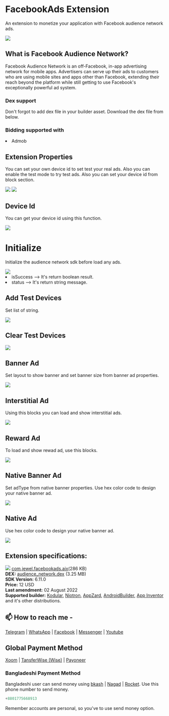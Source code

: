 # FacebookAds Extension
An extension to monetize your application with Facebook audience network ads.

<img src="https://github.com/jewelshkjony/FacebookAds/raw/main/images/audience-logo.png"/>

## What is Facebook Audience Network?
Facebook Audience Network is an off-Facebook, in-app advertising network for mobile apps. Advertisers can serve up their ads to customers who are using mobile sites and apps other than Facebook, extending their reach beyond the platform while still getting to use Facebook's exceptionally powerful ad system.

### Dex support
Don't forgot to add dex file in your builder asset. Download the dex file from below.

### Bidding supported with
<li> Admob

## Extension Properties
You can set your own device id to set test your real ads. Also you can enable the test mode to try test ads. Also you can set your device id from block section.

<img src="https://github.com/jewelshkjony/FacebookAds/raw/main/images/property-1.png"/>
<img src="https://github.com/jewelshkjony/FacebookAds/raw/main/images/property-2.png"/>

## Device Id
You can get your device id using this function.

<img src="https://github.com/jewelshkjony/FacebookAds/raw/main/images/device-id.png"/>

# Initialize
Initialize the audience network sdk before load any ads.

<img src="https://github.com/jewelshkjony/FacebookAds/raw/main/images/sdk-init.png"/>

<li> isSuccess --> It's return boolean result.
<li> status --> It's return string message.
  
## Add Test Devices
Set list of string.
  
<img src="https://github.com/jewelshkjony/FacebookAds/raw/main/images/add-test-devices.png"/>
  
## Clear Test Devices
  
<img src="https://github.com/jewelshkjony/FacebookAds/raw/main/images/clear-test-devices.png"/>

## Banner Ad
Set layout to show banner and set banner size from banner ad properties.

<img src="https://github.com/jewelshkjony/FacebookAds/raw/main/images/banner-blocks.png"/>

## Interstitial Ad
Using this blocks you can load and show interstitial ads.

<img src="https://github.com/jewelshkjony/FacebookAds/raw/main/images/interstitial-blocks.png"/>

## Reward Ad
To load and show rewad ad, use this blocks.

<img src="https://github.com/jewelshkjony/FacebookAds/raw/main/images/rewarded-blocks.png"/>

## Native Banner Ad
Set adType from native banner properties. Use hex color code to design your native banner ad.

<img src="https://github.com/jewelshkjony/FacebookAds/raw/main/images/native-banner-blocks.png"/>

## Native Ad
Use hex color code to design your native banner ad. 

<img src="https://github.com/jewelshkjony/FacebookAds/raw/main/images/native-blocks.png"/>

## Extension specifications:
<img src="https://github.com/jewelshkjony/FacebookAds/raw/main/images/download.png"/> <a href="https://t.me/jewelshkjony/">com.jewel.facebookads.aix</a>(286 KB) \
<b>DEX:</b> <a href="https://github.com/jewelshkjony/FacebookAds/releases/download/audience_network.dex/audience_network.dex">audience_network.dex</a> (3.25 MB)\
<b>SDK Version:</b> 6.11.0\
<b>Price:</b> 12 USD\
<b>Last amendment:</b> 02 August 2022\
<b>Supported builder:</b> <a href="https://www.kodular.io/">Kodular</a>, <a href="https://niotron.com/">Niotron</a>, <a href="https://appzard.com/">AppZard</a>, <a href="https://androidbuilder.in/">AndroidBuilder</a>, <a href="http://ai2.appinventor.mit.edu/">App Inventor</a> and it's other distributions.

## 📫 How to reach me -

<a href="https://t.me/jewelshkjony">Telegram</a> | <a href="https://wa.me/8801775668913">WhatsApp</a> | <a href="https://fb.com/jewelshkjony">Facebook</a> | <a href="https://m.me/jewelshkjony">Messenger</a> | <a href="https://m.youtube.com/c/JewelShikderJony">Youtube</a>

## Global Payment Method
<a href="https://www.xoom.com/bangladesh/send-money">Xoom</a> | <a href="https://wise.com/">TansferWise (Wise)</a> | <a href="http://share.payoneer.com/nav/kJkLyppKLt-FTUg-P9xnUd76yT4iWQiym2irI42PLM7uQWXuVsWvSOABMvVykU5hbFiDGSULXNdI3-yRM7JVhA2">Payoneer</a>

### Bangladeshi Payment Method
Bangladeshi user can send money using <a href="https://bka.sh/next?c=signup&uuid=C1CC9JVT1">bkash</a> | <a href="https://play.google.com/store/apps/details?id=com.konasl.nagad">Nagad</a> | <a href="https://play.google.com/store/apps/details?id=com.dbbl.mbs.apps.main">Rocket</a>.
Use this phone number to send money.

````java
+8801775668913
````

Remember accounts are personal, so you've to use send money option.
